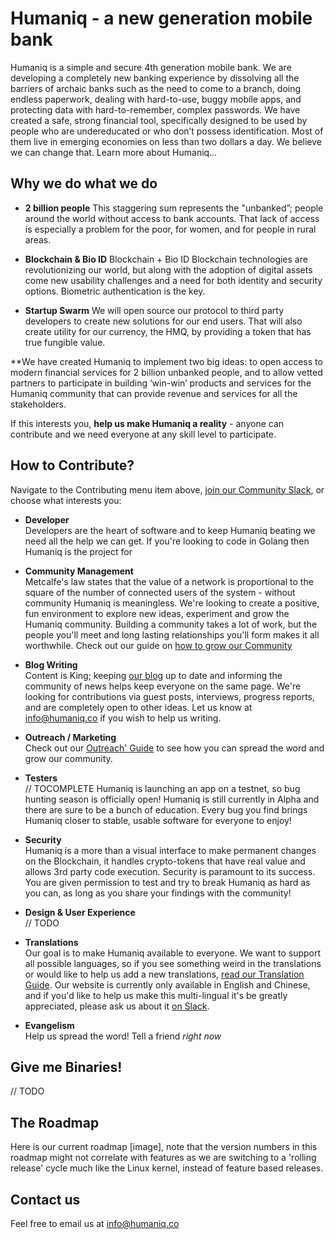 # Humaniq - a new generation mobile bank

Humaniq is a simple and secure 4th generation mobile bank. We are developing a completely new banking experience by dissolving all the barriers of archaic banks such as the need to come to a branch, doing endless paperwork, dealing with hard-to-use, buggy mobile apps, and protecting data with hard-to-remember, complex passwords.
We have created a safe, strong financial tool, specifically designed to be used by people who are undereducated or who don’t possess identification. Most of them live in emerging economies on less than two dollars a day. We believe we can change that. Learn more about Humaniq…

## Why we do what we do

- **2 billion people**
This staggering sum represents the "unbanked”; people around the world without access to bank accounts. That lack of access is especially a problem for the poor, for women, and for people in rural areas.

- **Blockchain & Bio ID**
Blockchain  + Bio ID Blockchain technologies are revolutionizing our world, but along with the adoption of digital assets come new usability challenges and a need for both identity and security options. Biometric authentication is the key.

- **Startup Swarm**
We will open source our protocol to third party developers to create new solutions for our end users. That will also create utility for our currency, the HMQ, by providing a token that has true fungible value.

**We have created Humaniq to implement two big ideas: to open access to modern financial services for 2 billion unbanked people, and to allow vetted partners to participate in building ‘win-win’ products and services for the Humaniq community that can provide revenue and services for all the stakeholders.

If this interests you, **help us make Humaniq a reality** - anyone can contribute and we need everyone at any skill level to participate.


## How to Contribute?

Navigate to the Contributing menu item above, [join our Community Slack](http://humaniq-co.slack.com), or choose what interests you:

- **Developer**  
Developers are the heart of software and to keep Humaniq beating we need all the help we can get. If you're looking to code in Golang then Humaniq is the project for

- **Community Management**  
Metcalfe's law states that the value of a network is proportional to the square of the number of connected users of the system - without community Humaniq is meaningless. We're looking to create a positive, fun environment to explore new ideas, experiment and grow the Humaniq community. Building a community takes a lot of work, but the people you'll meet and long lasting relationships you'll form makes it all worthwhile. Check out our guide on [how to grow our Community](community/how-to-grow-our-community.md)

- **Blog Writing**  
Content is King; keeping [our blog](https://blog.humaniq.co) up to date and informing the community of news helps keep everyone on the same page. We're looking for contributions via guest posts, interviews, progress reports, and are completely open to other ideas. Let us know at [info@humaniq.co](mailto:info@humaniq.co) if you wish to help us writing.

- **Outreach / Marketing**  
Check out our [Outreach' Guide](contributing/outreach.md) to see how you can spread the word and grow our community.

- **Testers**  
// TOCOMPLETE
Humaniq is launching an app on a testnet, so bug hunting season is officially open! Humaniq is still currently in Alpha and there are sure to be a bunch of education. Every bug you find brings Humaniq closer to stable, usable software for everyone to enjoy!

- **Security**  
Humaniq is a more than a visual interface to make permanent changes on the Blockchain, it handles crypto-tokens that have real value and allows 3rd party code execution. Security is paramount to its success. You are given permission to test and try to break Humaniq as hard as you can, as long as you share your findings with the community!

- **Design & User Experience**  
// TODO

- **Translations**  
Our goal is to make Humaniq available to everyone. We want to support all possible languages, so if you see something weird in the translations or would like to help us add a new translations, [read our Translation Guide](contributing/translations.md). Our website is currently only available in English and Chinese, and if you'd like to help us make this multi-lingual it's be greatly appreciated, please ask us about it [on Slack](http://humaniq-co.slack.com).

- **Evangelism**  
Help us spread the word! Tell a friend *right now*

## Give me Binaries!

// TODO

## The Roadmap

Here is our current roadmap [image], note that the version numbers in this roadmap might not correlate with features as we are switching to a 'rolling release' cycle much like the Linux kernel, instead of feature based releases.



## Contact us

Feel free to email us at [info@humaniq.co](mailto:info@humaniq.co)
